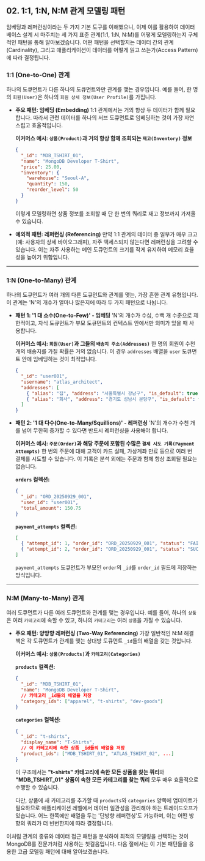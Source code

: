 ## 02\. 1:1, 1:N, N:M 관계 모델링 패턴

임베딩과 레퍼런싱이라는 두 가지 기본 도구를 이해했으니, 이제 이를 활용하여 데이터베이스 설계 시 마주치는 세 가지 표준 관계(1:1, 1:N, N:M)를 어떻게 모델링하는지 구체적인 패턴을 통해 알아보겠습니다. 어떤 패턴을 선택할지는 데이터 간의 관계(Cardinality), 그리고 애플리케이션이 데이터를 어떻게 읽고 쓰는가(Access Pattern)에 따라 결정됩니다.

### 1:1 (One-to-One) 관계

하나의 도큐먼트가 다른 하나의 도큐먼트와만 관계를 맺는 경우입니다. 예를 들어, 한 명의 `회원(User)`은 하나의 `회원 상세 정보(User Profile)`를 가집니다.

  * **주요 패턴: 임베딩 (Embedding)**
    1:1 관계에서는 거의 항상 두 데이터가 함께 필요합니다. 따라서 관련 데이터를 하나의 서브 도큐먼트로 임베딩하는 것이 가장 자연스럽고 효율적입니다.

    **이커머스 예시: `상품(Product)`과 거의 항상 함께 조회되는 `재고(Inventory)` 정보**

    ```json
    {
      "_id": "MDB_TSHIRT_01",
      "name": "MongoDB Developer T-Shirt",
      "price": 25.00,
      "inventory": {
        "warehouse": "Seoul-A",
        "quantity": 150,
        "reorder_level": 50
      }
    }
    ```

    이렇게 모델링하면 상품 정보를 조회할 때 단 한 번의 쿼리로 재고 정보까지 가져올 수 있습니다.

  * **예외적 패턴: 레퍼런싱 (Referencing)**
    만약 1:1 관계의 데이터 중 일부가 매우 크고(예: 사용자의 상세 바이오그래피), 자주 액세스되지 않는다면 레퍼런싱을 고려할 수 있습니다. 이는 자주 사용하는 메인 도큐먼트의 크기를 작게 유지하여 메모리 효율성을 높이기 위함입니다.

-----

### 1:N (One-to-Many) 관계

하나의 도큐먼트가 여러 개의 다른 도큐먼트와 관계를 맺는, 가장 흔한 관계 유형입니다. 이 관계는 'N'의 개수가 얼마나 많은지에 따라 두 가지 패턴으로 나뉩니다.

  * **패턴 1: '1 대 소수(One-to-Few)' - 임베딩**
    'N'의 개수가 수십, 수백 개 수준으로 제한적이고, 자식 도큐먼트가 부모 도큐먼트의 컨텍스트 안에서만 의미가 있을 때 사용합니다.

    **이커머스 예시: `회원(User)`과 그들의 `배송지 주소(Addresses)`**
    한 명의 회원이 수천 개의 배송지를 가질 확률은 거의 없습니다. 이 경우 `addresses` 배열을 `user` 도큐먼트 안에 임베딩하는 것이 최적입니다.

    ```json
    {
      "_id": "user001",
      "username": "atlas_architect",
      "addresses": [
        { "alias": "집", "address": "서울특별시 강남구", "is_default": true },
        { "alias": "회사", "address": "경기도 성남시 분당구", "is_default": false }
      ]
    }
    ```

  * **패턴 2: '1 대 다수(One-to-Many/Squillions)' - 레퍼런싱**
    'N'의 개수가 수천 개를 넘어 무한히 증가할 수 있다면 반드시 레퍼런싱을 사용해야 합니다.

    **이커머스 예시: `주문(Order)`과 해당 주문에 포함된 수많은 `결제 시도 기록(Payment Attempts)`**
    한 번의 주문에 대해 고객이 카드 실패, 가상계좌 만료 등으로 여러 번 결제를 시도할 수 있습니다. 이 기록은 분석 외에는 주문과 함께 항상 조회될 필요는 없습니다.

    **`orders` 컬렉션:**

    ```json
    {
      "_id": "ORD_20250929_001",
      "user_id": "user001",
      "total_amount": 150.75
    }
    ```

    **`payment_attempts` 컬렉션:**

    ```json
    [
      { "attempt_id": 1, "order_id": "ORD_20250929_001", "status": "FAILED", "reason": "insufficient_funds" },
      { "attempt_id": 2, "order_id": "ORD_20250929_001", "status": "SUCCESS", "method": "credit_card" }
    ]
    ```

    `payment_attempts` 도큐먼트가 부모인 `order`의 `_id`를 `order_id` 필드에 저장하는 방식입니다.

-----

### N:M (Many-to-Many) 관계

여러 도큐먼트가 다른 여러 도큐먼트와 관계를 맺는 경우입니다. 예를 들어, 하나의 `상품`은 여러 `카테고리`에 속할 수 있고, 하나의 `카테고리`는 여러 `상품`을 가질 수 있습니다.

  * **주요 패턴: 양방향 레퍼런싱 (Two-Way Referencing)**
    가장 일반적인 N:M 해결책은 각 도큐먼트가 관계를 맺는 상대방 도큐먼트 `_id`들의 배열을 갖는 것입니다.

    **이커머스 예시: `상품(Products)`과 `카테고리(Categories)`**

    **`products` 컬렉션:**

    ```json
    {
      "_id": "MDB_TSHIRT_01",
      "name": "MongoDB Developer T-Shirt",
      // 카테고리 _id들의 배열을 저장
      "category_ids": ["apparel", "t-shirts", "dev-goods"]
    }
    ```

    **`categories` 컬렉션:**

    ```json
    {
      "_id": "t-shirts",
      "display_name": "T-Shirts",
      // 이 카테고리에 속한 상품 _id들의 배열을 저장
      "product_ids": ["MDB_TSHIRT_01", "ATLAS_TSHIRT_02", ...]
    }
    ```

    이 구조에서는 **"t-shirts" 카테고리에 속한 모든 상품을 찾는 쿼리**와 **"MDB\_TSHIRT\_01" 상품이 속한 모든 카테고리를 찾는 쿼리** 모두 매우 효율적으로 수행할 수 있습니다.

    다만, 상품에 새 카테고리를 추가할 때 `products`와 `categories` 양쪽에 업데이트가 필요하므로 애플리케이션 레벨에서 데이터 일관성을 관리해야 하는 트레이드오프가 있습니다. 어느 한쪽에만 배열을 두는 '단방향 레퍼런싱'도 가능하며, 이는 어떤 방향의 쿼리가 더 빈번한지에 따라 결정합니다.

이처럼 관계의 종류와 데이터 접근 패턴을 분석하여 최적의 모델링을 선택하는 것이 MongoDB를 전문가처럼 사용하는 첫걸음입니다. 다음 절에서는 이 기본 패턴들을 응용한 고급 모델링 패턴에 대해 알아보겠습니다.